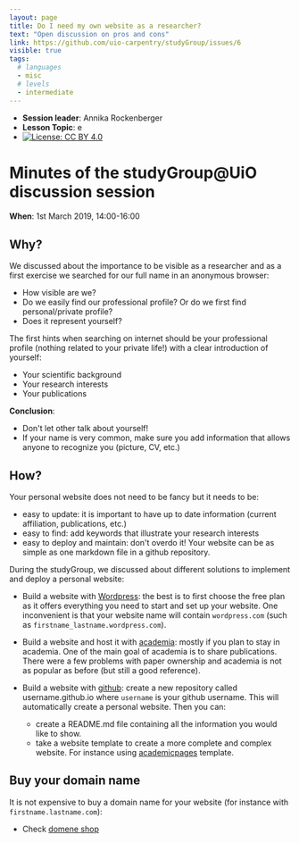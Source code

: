 ```yaml
---
layout: page
title: Do I need my own website as a researcher?
text: "Open discussion on pros and cons"
link: https://github.com/uio-carpentry/studyGroup/issues/6
visible: true
tags:
  # languages
  - misc
  # levels
  - intermediate
---
```


<!-- change visible to true if you want it on the site -->
<!-- remove any tags listed above that are not relevant -->

 - **Session leader**: Annika Rockenberger
 - **Lesson Topic**: e
 - [![License: CC BY 4.0](https://img.shields.io/badge/License-CC%20BY%204.0-lightgrey.svg)](https://creativecommons.org/licenses/by/4.0/)

# Minutes of the studyGroup@UiO discussion session 

**When**: 1st March 2019, 14:00-16:00

## Why?

We discussed about the importance to be visible as a researcher and as a first exercise we searched for our full name in an anonymous browser:

- How visible are we?
- Do we easily find our professional profile? Or do we first find personal/private profile?
- Does it represent yourself?

The first hints when searching on internet should be your professional profile (nothing related to your private life!) with a clear introduction of yourself:

- Your scientific background
- Your research interests
- Your publications

**Conclusion**:

- Don't let other talk about yourself!
- If your name is very common, make sure you add information that allows anyone to recognize you (picture, CV, etc.)

## How?

Your personal website does not need to be fancy but it needs to be:

- easy to update: it is important to have up to date information (current affiliation, publications, etc.)
- easy to find: add keywords that illustrate your research interests
- easy to deploy and maintain: don't overdo it! Your website can be as simple as one markdown file in a github repository.

During the studyGroup, we discussed about different solutions to implement and deploy a personal website:

- Build a website with [Wordpress](https://wordpress.com/): the best is to first choose the free plan as it offers everything you need to start and set up your website. One inconvenient is that your website name will contain `wordpress.com` (such as `firstname_lastname.wordpress.com`).

- Build a website and host it with [academia](https://www.academia.edu/): mostly if you plan to stay in academia. One of the main goal of academia is to share publications. There were a few problems with paper ownership and academia is not as popular as before (but still a good reference).

- Build a website with [github](https://github.com/): create a new repository called username.github.io where `username` is your github username. This will automatically create a personal website. Then you can:
   - create a README.md file containing all the information you would like to show.
   - take a website template to create a more complete and complex website. For instance     using [academicpages](https://github.com/academicpages/academicpages.github.io) template. 

## Buy your domain name

It is not expensive to buy a domain name for your website (for instance with `firstname.lastname.com`):

- Check [domene shop](https://domene.shop)

